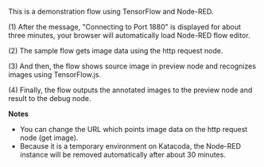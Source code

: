 This is a demonstration flow using TensorFlow and Node-RED.

(1) After the message, "Connecting to Port 1880" is displayed for about three minutes, your browser will automatically load Node-RED flow editor.

(2) The sample flow gets image data using the http request node.

(3) And then, the flow shows source image in preview node and recognizes images using TensorFlow.js.

(4) Finally, the flow outputs the annotated images to the preview node and result to the debug node.

__Notes__
- You can change the URL which points image data on the http request node (get image).
- Because it is a temporary environment on Katacoda, the Node-RED instance will be removed automatically after about 30 minutes.

